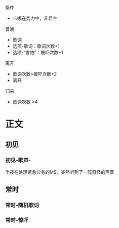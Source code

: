 条件

- 卡娜在势力中，非君主

普通

- 歌词
- 选项-歌词：歌词次数+1
- 选项-“害怕”：被吓次数+1

离开

- 歌词次数>被吓次数+2
- 离开

归来

- 歌词次数 >4



# 正文

## 初见

### 初见-歌声-

半夜在处理紧急公务的MS，突然听到了一阵奇怪的声音

## 常时

### 常时-随机歌词

### 常时-惊吓

